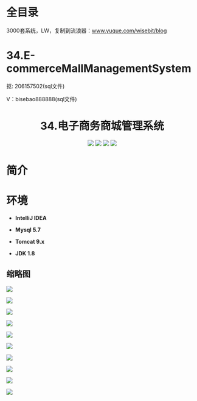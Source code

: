 # 全目录

3000套系统，LW，复制到流浪器：www.yuque.com/wisebit/blog
# 34.E-commerceMallManagementSystem

<p>抠: 206157502(sql文件)</p>
<p>V：bisebao888888(sql文件)</p>

<p><h1 align="center">34.电子商务商城管理系统</h1></p>

<p align="center">
	<img src="https://img.shields.io/badge/jdk-1.8-orange.svg"/>
    <img src="https://img.shields.io/badge/spring-5.x-lightgrey.svg"/>
    <img src="https://img.shields.io/badge/springmvc-3.x-blue.svg"/>
    <img src="https://img.shields.io/badge/mybatis-3.0.x-yellow.svg"/>
</p>

# 简介
>


# 环境

- <b>IntelliJ IDEA</b>

- <b>Mysql 5.7</b>

- <b>Tomcat 9.x</b>

- <b>JDK 1.8</b>



## 缩略图

![](https://bitwise.oss-cn-heyuan.aliyuncs.com/2024/9/10/b65dbb6f-cece-4dc9-ae84-28f78c17dac2.png)

![](https://bitwise.oss-cn-heyuan.aliyuncs.com/2024/9/10/1eaec155-1b4c-4d7d-bc0e-108adec67d3d.png)

![](https://bitwise.oss-cn-heyuan.aliyuncs.com/2024/9/10/ef876770-2799-4096-be35-cd567df14c13.png)

![](https://bitwise.oss-cn-heyuan.aliyuncs.com/2024/9/10/63fc21a0-76a3-4c1e-9a7a-ca56d3038612.png)

![](https://bitwise.oss-cn-heyuan.aliyuncs.com/2024/9/10/9ea599dc-aefa-4030-9cf5-3af9392431fc.png)

![](https://bitwise.oss-cn-heyuan.aliyuncs.com/2024/9/10/018f62cc-4dd4-4dd5-a2de-10b60175ff1d.png)

![](https://bitwise.oss-cn-heyuan.aliyuncs.com/2024/9/10/96c7590c-4228-44e4-a11e-6b061d545065.png)

![](https://bitwise.oss-cn-heyuan.aliyuncs.com/2024/9/10/c37f84a9-bc47-4857-9ad3-6cb177229432.png)

![](https://bitwise.oss-cn-heyuan.aliyuncs.com/2024/9/10/c4299dc2-e7fd-47de-a964-4fa56a4aa128.png)

![](https://bitwise.oss-cn-heyuan.aliyuncs.com/2024/9/10/21e89f95-cf64-41f5-b94a-64a265f72486.png)

